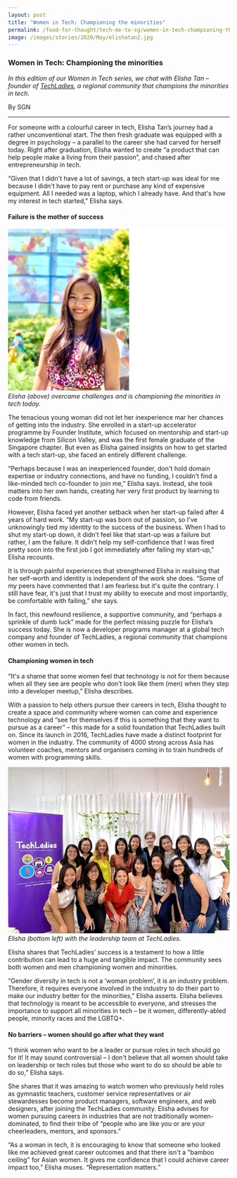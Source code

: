 ```yaml
---
layout: post
title: "Women in Tech: Championing the minorities"
permalink: /food-for-thought/tech-me-to-sg/women-in-tech-championing-the-minorities
image: /images/stories/2020/May/elishatan2.jpg
---
```


### Women in Tech: Championing the minorities

_In this edition of our Women in Tech series, we chat with Elisha Tan – founder of [TechLadies](http://www.techladies.co/), a regional community that champions the minorities in tech._

By SGN

<hr>

For someone with a colourful career in tech, Elisha Tan’s journey had a rather unconventional start. The then fresh graduate was equipped with a degree in psychology – a parallel to the career she had carved for herself today. Right after graduation, Elisha wanted to create “a product that can help people make a living from their passion”, and chased after entrepreneurship in tech. 
	
“Given that I didn't have a lot of savings, a tech start-up was ideal for me because I didn't have to pay rent or purchase any kind of expensive equipment. All I needed was a laptop, which I already have. And that's how my interest in tech started,” Elisha says. 

#### Failure is the mother of success

![Image](/images/stories/2020/May/elishatan1.png)
_Elisha (above) overcame challenges and is championing the minorities in tech today._

The tenacious young woman did not let her inexperience mar her chances of getting into the industry. She enrolled in a start-up accelerator programme by Founder Institute, which focused on mentorship and start-up knowledge from Silicon Valley, and was the first female graduate of the Singapore chapter. But even as Elisha gained insights on how to get started with a tech start-up, she faced an entirely different challenge. 

“Perhaps because I was an inexperienced founder, don't hold domain expertise or industry connections, and have no funding, I couldn't find a like-minded tech co-founder to join me,” Elisha says. Instead, she took matters into her own hands, creating her very first product by learning to code from friends.

However, Elisha faced yet another setback when her start-up failed after 4 years of hard work. “My start-up was born out of passion, so I've unknowingly tied my identity to the success of the business. When I had to shut my start-up down, it didn’t feel like that start-up was a failure but rather, I am the failure. It didn't help my self-confidence that I was fired pretty soon into the first job I got immediately after failing my start-up,” Elisha recounts. 

It is through painful experiences that strengthened Elisha in realising that her self-worth and identity is independent of the work she does. “Some of my peers have commented that I am fearless but it's quite the contrary. I still have fear, it's just that I trust my ability to execute and most importantly, be comfortable with failing,” she says.

In fact, this newfound resilience, a supportive community, and “perhaps a sprinkle of dumb luck” made for the perfect missing puzzle for Elisha’s success today. She is now a developer programs manager at a global tech company and founder of TechLadies, a regional community that champions other women in tech. 

#### Championing women in tech

“It's a shame that some women feel that technology is not for them because when all they see are people who don't look like them (men) when they step into a developer meetup,” Elisha describes. 

With a passion to help others pursue their careers in tech, Elisha thought to create a space and community where women can come and experience technology and “see for themselves if this is something that they want to pursue as a career” – this made for a solid foundation that TechLadies built on. Since its launch in 2016, TechLadies have made a distinct footprint for women in the industry. The community of 4000 strong across Asia has volunteer coaches, mentors and organisers coming in to train hundreds of women with programming skills.

![Image](/images/stories/2020/May/elishatan2.jpg)
_Elisha (bottom left) with the leadership team at TechLadies._

Elisha shares that TechLadies’ success is a testament to how a little contribution can lead to a huge and tangible impact. The community sees both women and men championing women and minorities. 

“Gender diversity in tech is not a ‘woman problem’, it is an industry problem. Therefore, it requires everyone involved in the industry to do their part to make our industry better for the minorities,” Elisha asserts. Elisha believes that technology is meant to be accessible to everyone, and stresses the importance to support all minorities in tech – be it women, differently-abled people, minority races and the LGBTQ+.

#### No barriers – women should go after what they want

“I think women who want to be a leader or pursue roles in tech should go for it! It may sound controversial – I don't believe that all women should take on leadership or tech roles but those who want to do so should be able to do so,” Elisha says. 

She shares that it was amazing to watch women who previously held roles as gymnastic teachers, customer service representatives or air stewardesses become product managers, software engineers, and web designers, after joining the TechLadies community. Elisha advises for women pursuing careers in industries that are not traditionally women-dominated, to find their tribe of “people who are like you or are your cheerleaders, mentors, and sponsors.” 

 “As a woman in tech, it is encouraging to know that someone who looked like me achieved great career outcomes and that there isn't a "bamboo ceiling" for Asian women. It gives me confidence that I could achieve career impact too,” Elisha muses. “Representation matters.”
